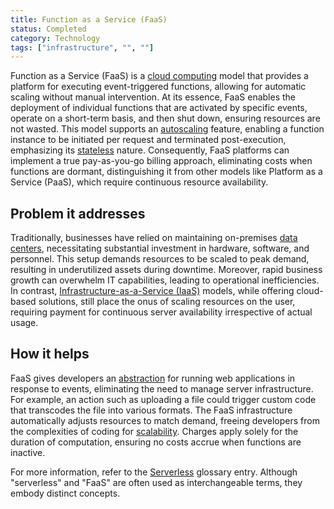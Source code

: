 ```yaml
---
title: Function as a Service (FaaS)
status: Completed
category: Technology
tags: ["infrastructure", "", ""]
---
```


Function as a Service (FaaS) is a [cloud computing](/cloud-computing/) model that provides a platform for executing event-triggered functions, allowing for automatic scaling without manual intervention.
At its essence, FaaS enables the deployment of individual functions that are activated by specific events, operate on a short-term basis, and then shut down, ensuring resources are not wasted.
This model supports an [autoscaling](/auto-scaling/) feature, enabling a function instance to be initiated per request and terminated post-execution, emphasizing its [stateless](/stateless-apps/) nature.
Consequently, FaaS platforms can implement a true pay-as-you-go billing approach, eliminating costs when functions are dormant, distinguishing it from other models like Platform as a Service (PaaS), which require continuous resource availability.

## Problem it addresses

Traditionally, businesses have relied on maintaining on-premises [data centers](/data-center/), necessitating substantial investment in hardware, software, and personnel.
This setup demands resources to be scaled to peak demand, resulting in underutilized assets during downtime.
Moreover, rapid business growth can overwhelm IT capabilities, leading to operational inefficiencies.
In contrast, [Infrastructure-as-a-Service (IaaS)](/infrastructure-as-a-service/) models, while offering cloud-based solutions, still place the onus of scaling resources on the user, requiring payment for continuous server availability irrespective of actual usage.

## How it helps

FaaS gives developers an [abstraction](/abstraction/) for running web applications in response to events, eliminating the need to manage server infrastructure.
For example, an action such as uploading a file could trigger custom code that transcodes the file into various formats.
The FaaS infrastructure automatically adjusts resources to match demand, freeing developers from the complexities of coding for [scalability](/scalability/).
Charges apply solely for the duration of computation, ensuring no costs accrue when functions are inactive.

For more information, refer to the [Serverless](/serverless/) glossary entry.
Although "serverless" and "FaaS" are often used as interchangeable terms, they embody distinct concepts.
